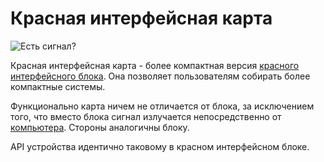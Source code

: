 # Красная интерфейсная карта
![Есть сигнал?](item:oc2r:redstone_interface_card)

Красная интерфейсная карта - более компактная версия [красного интерфейсного блока](../block/redstone_interface.md). Она позволяет пользователям собирать более компактные системы.

Функционально карта ничем не отличается от блока, за исключением того, что вместо блока сигнал излучается непосредственно от [компьютера](../block/computer.md). Стороны аналогичны блоку.

API устройства идентично таковому в красном интерфейсном блоке.

